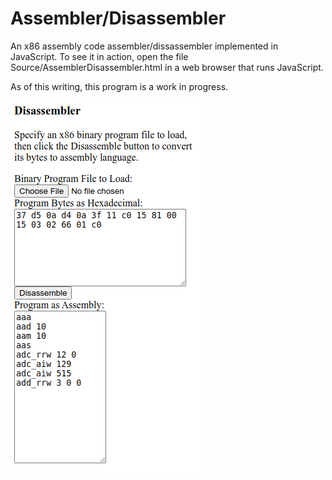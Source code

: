 Assembler/Disassembler
======================

An x86 assembly code assembler/dissassembler implemented in JavaScript.  To see it in action, open the file Source/AssemblerDisassembler.html in a web browser that runs JavaScript.

As of this writing, this program is a work in progress.

<img src="Screenshot.png" />
